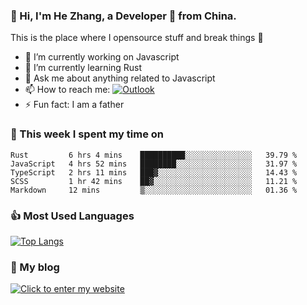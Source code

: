 ### 👋 Hi, I'm He Zhang, a Developer 🚀 from China.

This is the place where I opensource stuff and break things :rofl:

- 🔭  I’m currently working on Javascript
- 🌱  I’m currently learning Rust
- 💬  Ask me about anything related to Javascript
- 📫  How to reach me: [![Outlook](https://img.shields.io/badge/-Outlook-0078D4?style=flat&logo=Microsoft-Outlook&logoColor=white)](mailto:zhanghecool@outlook.com)
- ⚡  Fun fact: I am a father

### 💪 This week I spent my time on 
<!--START_SECTION:waka-->
```text
Rust         6 hrs 4 mins    ██████████░░░░░░░░░░░░░░░   39.79 % 
JavaScript   4 hrs 52 mins   ████████░░░░░░░░░░░░░░░░░   31.97 % 
TypeScript   2 hrs 11 mins   ███▓░░░░░░░░░░░░░░░░░░░░░   14.43 % 
SCSS         1 hr 42 mins    ██▓░░░░░░░░░░░░░░░░░░░░░░   11.21 % 
Markdown     12 mins         ▒░░░░░░░░░░░░░░░░░░░░░░░░   01.36 % 
```
<!--END_SECTION:waka-->

### 👍 Most Used Languages
[![Top Langs](https://github-readme-stats.vercel.app/api/top-langs/?username=zhanghecool&layout=compact)](https://zhanghe.cool)

### 🌈 My blog 
[![Click to enter my website](https://cdn.jsdelivr.net/gh/zhanghecool/assets/images/gif/zhanghecools.gif)](https://zhanghe.cool)
